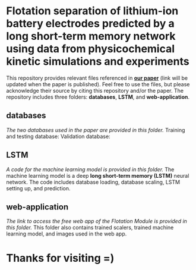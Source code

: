 # Flotation separation of lithium-ion battery electrodes predicted by a long short-term memory network using data from physicochemical kinetic simulations and experiments

This repository provides relevant files referenced in **[our paper](https://dashing-nubian-spitting-cobra.anacondaapps.cloud/)** (link will be updated when the paper is published). Feel free to use the files, but please acknowledge their source by citing this repository and/or the paper.
The repository includes three folders: **databases**, **LSTM**, and **web-application**.

## databases

*The two databases used in the paper are provided in this folder.*
Training and testing database: 
Validation database:

## LSTM

*A code for the machine learning model is provided in this folder.* The machine learning model is a deep **long short-term memory (LSTM)** neural network.
The code includes database loading, database scaling, LSTM setting up, and prediction.

## web-application

*The link to access the free web app of the Flotation Module is provided in this folder.*
This folder also contains trained scalers, trained machine learning model, and images used in the web app.

# Thanks for visiting =)
